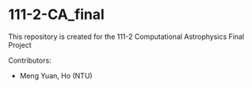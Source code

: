 # 111-2-CA_final
This repository is created for the 111-2 Computational Astrophysics Final Project

Contributors:
* Meng Yuan, Ho (NTU)
